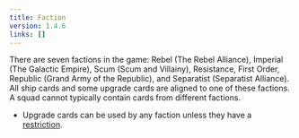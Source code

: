 ```yaml
---
title: Faction
version: 1.4.6
links: []
---
```


There are seven factions in the game: Rebel (The Rebel Alliance), Imperial (The Galactic Empire), Scum (Scum and Villainy), Resistance, First Order, Republic (Grand Army of the Republic), and Separatist (Separatist Alliance). All ship cards and some upgrade cards are aligned to one of these factions. A squad cannot typically contain cards from different factions.

- Upgrade cards can be used by any faction unless they have a [restriction](/rules/Restriction).
